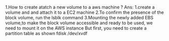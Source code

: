1.How to create atatch a new volume to a aws machine ?
Ans: 1.create a volume and and attach it to a EC2 machine
     2.To confirm the presence of the block volume, run the lsblk command
     3.Mounting the newly added EBS volume,to make the block volume accessible and ready to be used, we need to mount it on the AWS instance But first, you need to
     create a partition table as shown 
      fdisk /dev/xvdf
     
